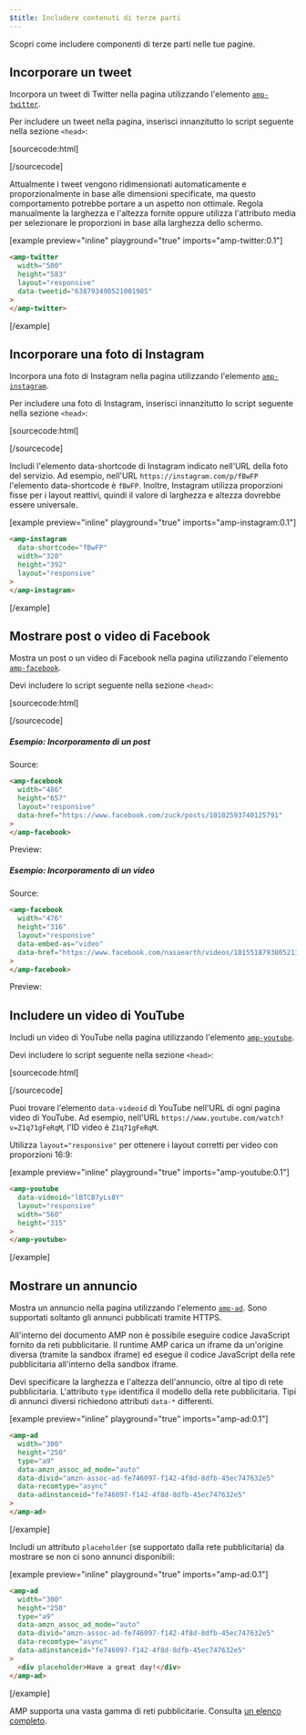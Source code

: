 ```yaml
---
$title: Includere contenuti di terze parti
---
```


Scopri come includere componenti di terze parti nelle tue pagine.

## Incorporare un tweet

Incorpora un tweet di Twitter nella pagina utilizzando l'elemento [`amp-twitter`](../../../../documentation/components/reference/amp-twitter.md).

Per includere un tweet nella pagina, inserisci innanzitutto lo script seguente nella sezione `<head>`:

[sourcecode:html]

<script async custom-element="amp-twitter" src="https://cdn.ampproject.org/v0/amp-twitter-0.1.js"></script>

[/sourcecode]

Attualmente i tweet vengono ridimensionati automaticamente e proporzionalmente in base alle dimensioni specificate, ma questo comportamento potrebbe portare a un aspetto non ottimale.
Regola manualmente la larghezza e l'altezza fornite oppure utilizza l'attributo media per selezionare le proporzioni in base alla larghezza dello schermo.

[example preview="inline" playground="true" imports="amp-twitter:0.1"]

```html
<amp-twitter
  width="500"
  height="583"
  layout="responsive"
  data-tweetid="638793490521001985"
>
</amp-twitter>
```

[/example]

## Incorporare una foto di Instagram

Incorpora una foto di Instagram nella pagina utilizzando l'elemento [`amp-instagram`](../../../../documentation/components/reference/amp-instagram.md).

Per includere una foto di Instagram, inserisci innanzitutto lo script seguente nella sezione `<head>`:

[sourcecode:html]

<script async custom-element="amp-instagram" src="https://cdn.ampproject.org/v0/amp-instagram-0.1.js"></script>

[/sourcecode]

Includi l'elemento data-shortcode di Instagram indicato nell'URL della foto del servizio. Ad esempio, nell'URL `https://instagram.com/p/fBwFP` l'elemento data-shortcode è `fBwFP`.
Inoltre, Instagram utilizza proporzioni fisse per i layout reattivi, quindi il valore di larghezza e altezza dovrebbe essere universale.

[example preview="inline" playground="true" imports="amp-instagram:0.1"]

```html
<amp-instagram
  data-shortcode="fBwFP"
  width="320"
  height="392"
  layout="responsive"
>
</amp-instagram>
```

[/example]

## Mostrare post o video di Facebook

Mostra un post o un video di Facebook nella pagina utilizzando l'elemento [`amp-facebook`](../../../../documentation/components/reference/amp-facebook.md).

Devi includere lo script seguente nella sezione `<head>`:

[sourcecode:html]

<script async custom-element="amp-facebook" src="https://cdn.ampproject.org/v0/amp-facebook-0.1.js"></script>

[/sourcecode]

##### Esempio: Incorporamento di un post

Source:

```html
<amp-facebook
  width="486"
  height="657"
  layout="responsive"
  data-href="https://www.facebook.com/zuck/posts/10102593740125791"
>
</amp-facebook>
```

Preview:
<amp-facebook width="486" height="657"
    layout="responsive"
    data-href="https://www.facebook.com/zuck/posts/10102593740125791">
</amp-facebook>

##### Esempio: Incorporamento di un video

Source:

```html
<amp-facebook
  width="476"
  height="316"
  layout="responsive"
  data-embed-as="video"
  data-href="https://www.facebook.com/nasaearth/videos/10155187938052139"
>
</amp-facebook>
```

Preview:
<amp-facebook width="476" height="316"
    layout="responsive"
    data-embed-as="video"
    data-href="https://www.facebook.com/nasaearth/videos/10155187938052139">
</amp-facebook>

## Includere un video di YouTube

Includi un video di YouTube nella pagina utilizzando l'elemento [`amp-youtube`](../../../../documentation/components/reference/amp-youtube.md).

Devi includere lo script seguente nella sezione `<head>`:

[sourcecode:html]

<script async custom-element="amp-youtube" src="https://cdn.ampproject.org/v0/amp-youtube-0.1.js"></script>

[/sourcecode]

Puoi trovare l'elemento `data-videoid` di YouTube nell'URL di ogni pagina video di YouTube.
Ad esempio, nell'URL `https://www.youtube.com/watch?v=Z1q71gFeRqM`, l'ID video è `Z1q71gFeRqM`.

Utilizza `layout="responsive"` per ottenere i layout corretti per video con proporzioni 16:9:

[example preview="inline" playground="true" imports="amp-youtube:0.1"]

```html
<amp-youtube
  data-videoid="lBTCB7yLs8Y"
  layout="responsive"
  width="560"
  height="315"
>
</amp-youtube>
```

[/example]

## Mostrare un annuncio

Mostra un annuncio nella pagina utilizzando l'elemento [`amp-ad`](../../../../documentation/components/reference/amp-ad.md).
Sono supportati soltanto gli annunci pubblicati tramite HTTPS.

All'interno del documento AMP non è possibile eseguire codice JavaScript fornito da reti pubblicitarie.
Il runtime AMP carica un iframe da un'origine diversa (tramite la sandbox iframe) ed esegue il codice JavaScript della rete pubblicitaria all'interno della sandbox iframe.

Devi specificare la larghezza e l'altezza dell'annuncio, oltre al tipo di rete pubblicitaria.
L'attributo `type` identifica il modello della rete pubblicitaria.
Tipi di annunci diversi richiedono attributi `data-*` differenti.

[example preview="inline" playground="true" imports="amp-ad:0.1"]

```html
<amp-ad
  width="300"
  height="250"
  type="a9"
  data-amzn_assoc_ad_mode="auto"
  data-divid="amzn-assoc-ad-fe746097-f142-4f8d-8dfb-45ec747632e5"
  data-recomtype="async"
  data-adinstanceid="fe746097-f142-4f8d-8dfb-45ec747632e5"
>
</amp-ad>
```

[/example]

Includi un attributo `placeholder` (se supportato dalla rete pubblicitaria) da mostrare se non ci sono annunci disponibili:

[example preview="inline" playground="true" imports="amp-ad:0.1"]

```html
<amp-ad
  width="300"
  height="250"
  type="a9"
  data-amzn_assoc_ad_mode="auto"
  data-divid="amzn-assoc-ad-fe746097-f142-4f8d-8dfb-45ec747632e5"
  data-recomtype="async"
  data-adinstanceid="fe746097-f142-4f8d-8dfb-45ec747632e5"
>
  <div placeholder>Have a great day!</div>
</amp-ad>
```

[/example]

AMP supporta una vasta gamma di reti pubblicitarie. Consulta [un elenco completo](../../../../documentation/components/reference/amp-ad.md#supported-ad-networks).

